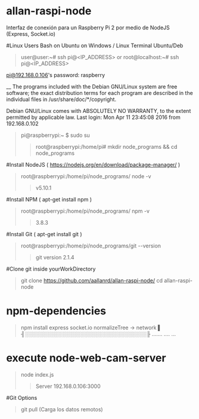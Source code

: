 # allan-raspi-node

Interfaz de conexión para un Raspberry Pi 2 por medio de NodeJS (Express, Socket.io)

#Linux Users
Bash on Ubuntu on Windows / Linux Terminal Ubuntu/Deb

> user@user:~#      ssh pi@<IP_ADDRESS>
or
> root@localhost:~# ssh pi@<IP_ADDRESS>

 pi@192.168.0.106's password: raspberry

 __
 The programs included with the Debian GNU/Linux system are free software;
 the exact distribution terms for each program are described in the
 individual files in /usr/share/doc/*/copyright.

 Debian GNU/Linux comes with ABSOLUTELY NO WARRANTY, to the extent
 permitted by applicable law.
 Last login: Mon Apr 11 23:45:08 2016 from 192.168.0.102

 > pi@raspberrypi:~ $ sudo su
 >> root@raspberrypi:/home/pi#
 > mkdir node_programs && cd node_programs


#Install NodeJS ( https://nodejs.org/en/download/package-manager/ )
 > root@raspberrypi:/home/pi/node_programs/ node -v
 >> v5.10.1

#Install NPM  ( apt-get install npm )
> root@raspberrypi:/home/pi/node_programs/ npm -v
>> 3.8.3

#Install Git  ( apt-get install git )
> root@raspberrypi:/home/pi/node_programs/git --version
>> git version 2.1.4

#Clone git inside yourWorkDirectory

> git clone https://github.com/aallanrd/allan-raspi-node/
> cd allan-raspi-node

# npm-dependencies
> npm install express socket.io
    normalizeTree → network   ▌ ╢░░░░░░░░░░░░░░░░░░░░░░░░░░░░░░░░░╟
    .......
    ....
    ...

# execute  node-web-cam-server
> node index.js
>>Server  192.168.0.106:3000

#Git Options
> git pull (Carga los datos remotos)






#






